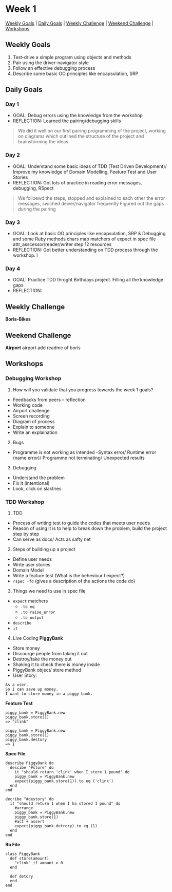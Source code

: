 # Week 1

[Weekly Goals](#weekly-goals) | [Daily Goals](#daily-goals) | [Weekly Challenge](#weekly-challenge) | [Weekend Challenge](#weekend-challenge) | [Workshops](#workshops)



## Weekly Goals

1. Test-drive a simple program using objects and methods
2. Pair using the driver-navigator style
3. Follow an effective debugging process
4. Describe some basic OO principles like encapsulation, SRP

## Daily Goals
### Day 1
- GOAL: Debug errors using the knowledge from the workshop
- REFLECTION: Learned the pairing/debugging skills
> We did it well on our first pairing programming of the project, working on diagrams which outlined the structure of the project and brainstorming the ideas

### Day 2
- GOAL: Understand some basic ideas of TDD (Test Driven Development)/ Improve my knowledge of Domain Modelling, Feature Test and User Stories
- REFLECTION: Got lots of practice in reading error messages, debugging, RSpect
> We folloewd the steps, stopped and explained to each other the error messages, swiched deiver/navigator frequently
> Figured out the gaps during the pairing

### Day 3
- GOAL: Look at basic OO principles like encapsulation, SRP & Debugging and some Ruby methods
chars map
matchers of expect in spec file
attr_asscessor/reader/writer
step 12 resources
- REFLECTION: Got better understanding on TDD process through the workshop. l

### Day 4
- GOAL: Practice TDD throght Birthdays project. Filling all the knowledge gaps
- REFLECTION:


## Weekly Challenge
**Boris-Bikes**


## Weekend Challenge
**Airport**
airport
add readme of boris


## Workshops

### Debugging Workshop

1. How will you validate that you progress towards the week 1 goals?
 -	Feedbacks from peers – reflection
 -	Working code 
 -	Airport challenge
 -	Screen recording
 -	Diagram of process
 -	Explain to someone
 -	Write an explaination

2. Bugs
-	Programme is not working as intended –Syntax error/ Runtime error (name error)/ Programme not terminating/ Unexpected results

3. Debugging
-	Understand the problem
-	Fix it (intentional)
-	Look, click on slaktries

### TDD Workshop

1. TDD
- Process of writing test to guide the codes that meets user needs
- Reason of using it is to help to break down the problem, build the project step by step
- Can serve as docs/ Acts as safty net

2. Steps of building up a project
- Define user needs
- Write user stories
- Domain Model
- Write a feature test (What is the beheviour I expect?)
- `rspec -fd` (gives a description of the actions the code do)

3. Things we need to use in spec file
- `expect` matchers
    - `.to eq`
    - `.to raise_error`
    - `.to output`
- `describe`
- `it`

4. Live Coding
**PiggyBank**
- Store money
- Discourge people from taking it out
- Destroy/take the money out
- Shaking it to check there is money inside
- PiggyBank object/ store method
- User Story: 
```
As a user. 
So I can save up money. 
I want to store money in a piggy bank.
```

**Feature Test**
```
piggy_bank = PiggyBank.new
piggy_bank.store(1)
=> "clink"
```
```
piggy_bank = PiggyBank.new
piggy_bank.store(1)
piggy_bank.destory
=> 1
```

**Spec File**
```
describe PiggyBank do
  descibe "#store" do
    it "should return 'clink' when I store 1 pound" do
    piggy_bank = PiggyBank.new
    expect(piggy_bank.store(1)).to eq ('clink')
  end
end
```
```
decribe "#destory" do
  it "should return 1 when I ha stored 1 pound" do
    #arrange
    piggy_bank = PiggyBank.new
    piggy_bank.store(1)
    #act + assert
    expect(piggy_bank.detrory).to eq (1)
  end
end
```


**Rb File**
```
class PiggyBank
  def store(amount)
    "clink" if amount > 0
  end
  
  def detory
  end
end
```

